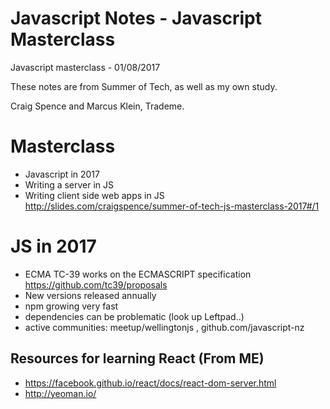 # Javascript Notes - Javascript Masterclass
Javascript masterclass - 01/08/2017

These notes are from Summer of Tech, as well as my own study.

Craig Spence and Marcus Klein, Trademe.

# Masterclass
- Javascript in 2017
- Writing a server in JS
- Writing client side web apps in JS
http://slides.com/craigspence/summer-of-tech-js-masterclass-2017#/1

# JS in 2017
- ECMA TC-39 works on the ECMASCRIPT specification
https://github.com/tc39/proposals
- New versions released annually
- npm growing very fast
- dependencies can be problematic (look up Leftpad..)
- active communities: meetup/wellingtonjs , github.com/javascript-nz

## Resources for learning React (From ME)
- https://facebook.github.io/react/docs/react-dom-server.html
- http://yeoman.io/
